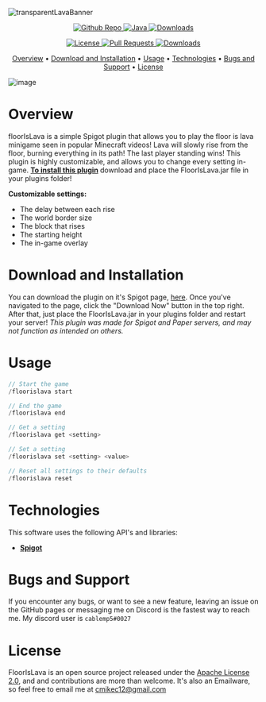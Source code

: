 ![transparentLavaBanner](https://user-images.githubusercontent.com/67910697/120094578-1c554880-c0ef-11eb-80a9-721d0bc6a9be.png)

<p align="center">
  <a href="https://github.com/cablemp5/floor-is-lava">
    <img src="https://img.shields.io/github/languages/code-size/cablemp5/floor-is-lava" alt="Github Repo">
  </a>
  <a href="https://github.com/cablemp5/floor-is-lava">
    <img src="https://img.shields.io/badge/java-jdk8-red" alt="Java">
  </a>
  <a href="https://github.com/cablemp5/floor-is-lava">
    <img src="https://img.shields.io/spiget/downloads/92533" alt="Downloads">
  </a>
<p/>



<p align="center">
  <a href="https://github.com/cablemp5/floor-is-lava">
    <img src="https://img.shields.io/github/license/cablemp5/floor-is-lava" alt="License">
  </a>
  <a href="https://github.com/cablemp5/floor-is-lava">
    <img src="https://img.shields.io/badge/PRs-welcome-brightgreen" alt="Pull Requests">
  </a>
  <a href="https://github.com/cablemp5/floor-is-lava">
    <img src="https://img.shields.io/spiget/rating/92533" alt="Downloads">
  </a>
<p/>

<p align="center">
  <a href="#overview">Overview</a>
  •
  <a href="#download-and-installation">Download and Installation</a>
  •
  <a href="#usage">Usage</a>
  •
  <a href="#technologies">Technologies</a>
  •
  <a href="#bugs-and-support">Bugs and Support</a>
  •
  <a href="#license">License</a>
</p>



![image](https://i.imgur.com/8tqltty.png)

# Overview

floorIsLava is a simple Spigot plugin that allows you to play the floor is lava minigame seen in popular Minecraft videos! Lava will slowly rise from the floor, burning everything in its path! The last player standing wins! This plugin is highly customizable, and allows you to change every setting in-game. [**To install this plugin**](#download-and-installation) download and place the FloorIsLava.jar file in your plugins folder!

**Customizable settings:**
- The delay between each rise
- The world border size
- The block that rises
- The starting height
- The in-game overlay


# Download and Installation

You can download the plugin on it's Spigot page, [here](https://www.spigotmc.org/resources/floorislava.92533/). Once you've navigated to the page, click the "Download Now" button in the top right. After that, just place the FloorIsLava.jar in your plugins folder and restart your server! *This plugin was made for Spigot and Paper servers, and may not function as intended on others.*


# Usage

```java
// Start the game
/floorislava start

// End the game
/floorislava end

// Get a setting
/floorislava get <setting>

// Set a setting
/floorislava set <setting> <value>

// Reset all settings to their defaults
/floorislava reset
```

# Technologies

This software uses the following API's and libraries:

- [**Spigot**](https://www.spigotmc.org/)

# Bugs and Support

If you encounter any bugs, or want to see a new feature, leaving an issue on the GitHub pages or messaging me on Discord is the fastest way to reach me. My discord user is `cablemp5#0027`

# License

FloorIsLava is an open source project released under the [Apache License 2.0](LICENSE), and and contributions are more than welcome. It's also an Emailware, so feel free to email me at [cmikec12@gmail.com](cmikec12@gmail.com)

